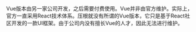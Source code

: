 Vue版本由另一家公司开发，之后需要付费使用。Vue并非由官方维护。实际上，官方一直采用React技术体系。压根就没有所谓的Vue版本，它只是基于React社区开发的一款UI框架。由于公司内没有擅长Vue的人才，因此无法进行维护。
